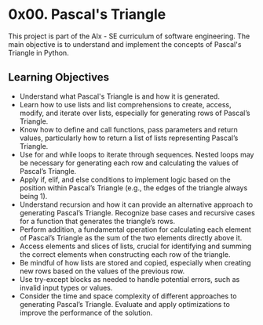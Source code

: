 # 0x00. Pascal's Triangle

This project is part of the Alx - SE curriculum of software engineering. The main objective is to understand and implement the concepts of Pascal's Triangle in Python.

## Learning Objectives

- Understand what Pascal's Triangle is and how it is generated.
- Learn how to use lists and list comprehensions to create, access, modify, and iterate over lists, especially for generating rows of Pascal’s Triangle.
- Know how to define and call functions, pass parameters and return values, particularly how to return a list of lists representing Pascal’s Triangle.
- Use for and while loops to iterate through sequences. Nested loops may be necessary for generating each row and calculating the values of Pascal’s Triangle.
- Apply if, elif, and else conditions to implement logic based on the position within Pascal’s Triangle (e.g., the edges of the triangle always being 1).
- Understand recursion and how it can provide an alternative approach to generating Pascal’s Triangle. Recognize base cases and recursive cases for a function that generates the triangle’s rows.
- Perform addition, a fundamental operation for calculating each element of Pascal’s Triangle as the sum of the two elements directly above it.
- Access elements and slices of lists, crucial for identifying and summing the correct elements when constructing each row of the triangle.
- Be mindful of how lists are stored and copied, especially when creating new rows based on the values of the previous row.
- Use try-except blocks as needed to handle potential errors, such as invalid input types or values.
- Consider the time and space complexity of different approaches to generating Pascal’s Triangle. Evaluate and apply optimizations to improve the performance of the solution.
